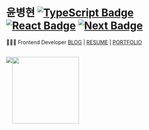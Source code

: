 
# 윤병현 [![TypeScript Badge](https://img.shields.io/badge/Typescript-235A97?style=flat-square&logo=Typescript&logoColor=white)](https://www.typescriptlang.org/) [![React Badge](https://img.shields.io/badge/React-61DAFB?style=flat-square&logo=React&logoColor=white)](https://reactjs.org/) [![Next Badge](https://img.shields.io/badge/Next.js-000000?style=flat-square&logo=Next.js&logoColor=white)](https://Nextjs.org/) 

🧑🏻‍💻 Frontend Developer [BLOG](https://velog.io/@yunbh_0401/posts) | [RESUME](https://drive.google.com/file/d/1Cy8a7uVsepIZOEBYBaxf1NiTZ5EjsvVS/view?usp=sharing) | [PORTFOLIO](https://yunbh0401.notion.site/Portfolio-170f7fdfbdbb808cb958fa7b32e8d810?pvs=4)

<br>

<div style="display: flex;">
 <div>
   <picture>
   <source
    srcset="https://github-readme-stats.vercel.app/api?username=78-artilleryman&show_icons=true&theme=github_dark_dimmed"
    media="(prefers-color-scheme: dark)"
   />
   <source
    srcset="https://github-readme-stats.vercel.app/api?username=78-artilleryman&show_icons=true"
    media="(prefers-color-scheme: light), (prefers-color-scheme: no-preference)"
   />
   <img src="https://github-readme-stats.vercel.app/api?username=78-artilleryman&show_icons=true" />
   </picture>
  </div>
  <br>
  <div>
   <a href="https://github.com/78-artilleryman"><img align="center" style="height:180px" src="https://github-readme-stats.vercel.app/api/top-langs/?username=78-artilleryman&layout=compact&theme=nord&hide_border=true" /></a> 
  </div>
</div>

<br>
